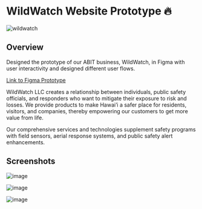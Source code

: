 # WildWatch Website Prototype 🔥

![wildwatch](https://github.com/user-attachments/assets/cf611ab9-80ed-4224-8793-a8d600b81dbc)


## Overview
Designed the prototype of our ABIT business, WildWatch, in Figma with user interactivity and designed different user flows.

[Link to Figma Prototype](https://www.figma.com/design/QhNQHzO5zQjVGliyhnWq2S/High-Fidelity-Prototype-Demo-(Website)?node-id=59-99&m=dev&t=zWh0A5RmWASMF3Sx-1)

WildWatch LLC creates a relationship between individuals, public safety officials, and responders who want to mitigate their exposure to risk and losses.
We provide products to make Hawai’i a safer place for residents, visitors, and companies, thereby empowering our customers to get more value from life.

Our comprehensive services and technologies supplement safety programs with field sensors, aerial response systems, and public safety alert enhancements.

## Screenshots
![image](https://github.com/user-attachments/assets/f3d3bd86-77fa-445d-bc80-797120184ba5)

![image](https://github.com/user-attachments/assets/46c1737b-ac7f-4306-b55c-2beeabdff318)

![image](https://github.com/user-attachments/assets/40351586-d330-4f36-84f3-9a75c5ae0ab3)


